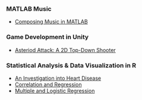 ### MATLAB Music
* [Composing Music in MATLAB](https://github.com/DD-O/Composing-Music-in-MATLAB)

### Game Development in Unity
* [Asteriod Attack: A 2D Top-Down Shooter]()

### Statistical Analysis & Data Visualization in R
* [An Investigation into Heart Disease]()
* [Correlation and Regression](https://github.com/DD-O/Correlation-and-Regression-in-R/blob/main/Correlation-and-Regression-in-R.pdf)
* [Multiple and Logistic Regression](https://github.com/DD-O/Multiple-and-Logistic-Regression-in-R/blob/main/Multiple-and-Logistic-Regression-in-R.pdf)

